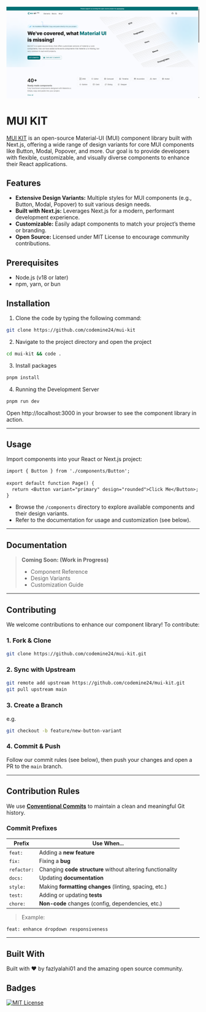 ![Thumbnail](public/thumbnail.png)

# MUI KIT

[MUI KIT](https://www.muikit.com/) is an open-source Material-UI (MUI) component library built with Next.js, offering a wide range of design variants for core MUI components like Button, Modal, Popover, and more. Our goal is to provide developers with flexible, customizable, and visually diverse components to enhance their React applications.

## Features

- **Extensive Design Variants:**  Multiple styles for MUI components (e.g., Button, Modal, Popover) to suit various design needs.
- **Built with Next.js:** Leverages Next.js for a modern, performant development experience.
- **Customizable:** Easily adapt components to match your project’s theme or branding.
- **Open Source:** Licensed under MIT License to encourage community contributions.

## Prerequisites

- Node.js (v18 or later)
- npm, yarn, or bun

## Installation

1. Clone the code by typing the following command:

```bash
git clone https://github.com/codemine24/mui-kit
```
2. Navigate to the project directory and open the project

```bash
cd mui-kit && code .
```

3. Install packages

```bash
pnpm install
```

4. Running the Development Server

```bash
pnpm run dev
```

Open http://localhost:3000 in your browser to see the component library in action.

---

## Usage

Import components into your React or Next.js project:

```tsx
import { Button } from './components/Button';

export default function Page() {
  return <Button variant="primary" design="rounded">Click Me</Button>;
}
```

- Browse the `/components` directory to explore available components and their design variants.
- Refer to the documentation for usage and customization (see below).

---


## Documentation

> **Coming Soon: (Work in Progress)**
> 
> - Component Reference  
> - Design Variants  
> - Customization Guide  

---


## Contributing

We welcome contributions to enhance our component library! To contribute:

### 1. Fork & Clone

```bash
git clone https://github.com/codemine24/mui-kit.git
```

### 2. Sync with Upstream

```bash
git remote add upstream https://github.com/codemine24/mui-kit.git
git pull upstream main
```

### 3. Create a Branch

e.g.

```bash
git checkout -b feature/new-button-variant
```

### 4. Commit & Push

Follow our commit rules (see below), then push your changes and open a PR to the `main` branch.

---

## Contribution Rules

We use **[Conventional Commits](https://www.conventionalcommits.org/)** to maintain a clean and meaningful Git history.

### Commit Prefixes

| Prefix      | Use When...                                                 |
|-------------|-------------------------------------------------------------|
| `feat:`     | Adding a **new feature**                                     |
| `fix:`      | Fixing a **bug**                                             |
| `refactor:` | Changing **code structure** without altering functionality   |
| `docs:`     | Updating **documentation**                                   |
| `style:`    | Making **formatting changes** (linting, spacing, etc.)       |
| `test:`     | Adding or updating **tests**                                 |
| `chore:`    | **Non-code** changes (config, dependencies, etc.)            |

> Example:

```bash
feat: enhance dropdown responsiveness
```

---

## Built With

Built with ❤️ by fazlyalahi01 and the amazing open source community.

## Badges

[![MIT License](https://img.shields.io/badge/License-MIT-green.svg)](https://choosealicense.com/licenses/mit/)
